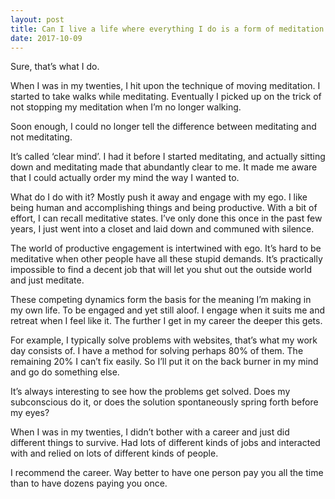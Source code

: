 ```yaml
---
layout: post
title: Can I live a life where everything I do is a form of meditation while simultaneously being productive so I can afford to live?
date: 2017-10-09
---
```


<p>Sure, that’s what I do.</p><p>When I was in my twenties, I hit upon the technique of moving meditation. I started to take walks while meditating. Eventually I picked up on the trick of not stopping my meditation when I’m no longer walking.</p><p>Soon enough, I could no longer tell the difference between meditating and not meditating.</p><p>It’s called ‘clear mind’. I had it before I started meditating, and actually sitting down and meditating made that abundantly clear to me. It made me aware that I could actually order my mind the way I wanted to.</p><p>What do I do with it? Mostly push it away and engage with my ego. I like being human and accomplishing things and being productive. With a bit of effort, I can recall meditative states. I’ve only done this once in the past few years, I just went into a closet and laid down and communed with silence.</p><p>The world of productive engagement is intertwined with ego. It’s hard to be meditative when other people have all these stupid demands. It’s practically impossible to find a decent job that will let you shut out the outside world and just meditate.</p><p>These competing dynamics form the basis for the meaning I’m making in my own life. To be engaged and yet still aloof. I engage when it suits me and retreat when I feel like it. The further I get in my career the deeper this gets.</p><p>For example, I typically solve problems with websites, that’s what my work day consists of. I have a method for solving perhaps 80% of them. The remaining 20% I can’t fix easily. So I’ll put it on the back burner in my mind and go do something else.</p><p>It’s always interesting to see how the problems get solved. Does my subconscious do it, or does the solution spontaneously spring forth before my eyes?</p><p>When I was in my twenties, I didn’t bother with a career and just did different things to survive. Had lots of different kinds of jobs and interacted with and relied on lots of different kinds of people.</p><p>I recommend the career. Way better to have one person pay you all the time than to have dozens paying you once.</p>

